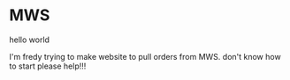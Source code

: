 # MWS
hello world

I'm fredy trying to make website to pull orders from MWS. don't know how to start please help!!!
